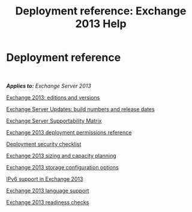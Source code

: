 ﻿---
title: 'Deployment reference: Exchange 2013 Help'
TOCTitle: Deployment reference
ms:assetid: 1999c070-1441-4605-b36b-118a5d78defe
ms:mtpsurl: https://technet.microsoft.com/en-us/library/JJ150490(v=EXCHG.150)
ms:contentKeyID: 47559952
ms.date: 05/13/2016
mtps_version: v=EXCHG.150
---

# Deployment reference

 

_**Applies to:** Exchange Server 2013_


[Exchange 2013: editions and versions](exchange-2013-editions-and-versions-exchange-2013-help.md)

[Exchange Server Updates: build numbers and release dates](https://technet.microsoft.com/en-us/library/hh135098\(v=exchg.150\))

[Exchange Server Supportability Matrix](exchange-server-supportability-matrix-exchange-2013-help.md)

[Exchange 2013 deployment permissions reference](exchange-2013-deployment-permissions-reference-exchange-2013-help.md)

[Deployment security checklist](deployment-security-checklist-exchange-2013-help.md)

[Exchange 2013 sizing and capacity planning](exchange-2013-sizing-and-capacity-planning-exchange-2013-help.md)

[Exchange 2013 storage configuration options](exchange-2013-storage-configuration-options-exchange-2013-help.md)

[IPv6 support in Exchange 2013](ipv6-support-in-exchange-2013-exchange-2013-help.md)

[Exchange 2013 language support](exchange-2013-language-support-exchange-2013-help.md)

[Exchange 2013 readiness checks](exchange-2013-readiness-checks-exchange-2013-help.md)

